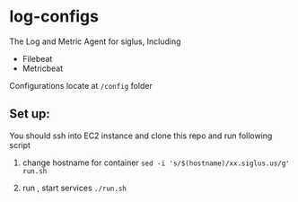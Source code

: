 # log-configs
The Log and Metric Agent for siglus, Including
- Filebeat
- Metricbeat

Configurations locate at `/config` folder

## Set up:
You should ssh into EC2 instance and clone this repo and run following script


1. change hostname for container
`sed -i 's/$(hostname)/xx.siglus.us/g' run.sh`

2. run , start services
`./run.sh`
